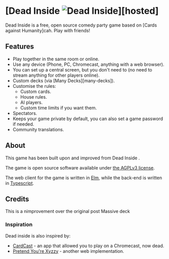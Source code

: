 # [Dead Inside ![Dead Inside](https://raw.githubusercontent.com/Lattyware/massivedecks/master/client/assets/images/icon.png)][hosted]

Dead Inside is a free, open source comedy party game based on [Cards against Humanity]cah. Play with friends!

## Features

 - Play together in the same room or online.
 - Use any device (Phone, PC, Chromecast, anything with a web browser).
 - You can set up a central screen, but you don't need to (no need to stream anything for other players online).
 - Custom decks (via [Many Decks][many-decks]).
 - Customise the rules:
   - Custom cards.
   - House rules.
   - AI players.
   - Custom time limits if you want them.
 - Spectators.
 - Keeps your game private by default, you can also set a game password if needed.
 - Community translations.

## About
This game has been built upon and improved from Dead Inside .

The game is open source software available under [the AGPLv3 license](LICENSE).

The web client for the game is written in [Elm][elm], while the back-end is written in [Typescript][typescript].

[elm]: https://elm-lang.org/
[typescript]: https://www.typescriptlang.org/


## Credits
This is a nimprovement over the original post Massive deck

### Inspiration

Dead inside  is also inspired by:
* [CardCast][cardcast] - an app that allowed you to play on a Chromecast, now dead.
* [Pretend You're Xyzzy][xyzzy] - another web implementation.

[cardcast]: https://www.cardcastgame.com/
[xyzzy]: http://pretendyoure.xyz/zy/
